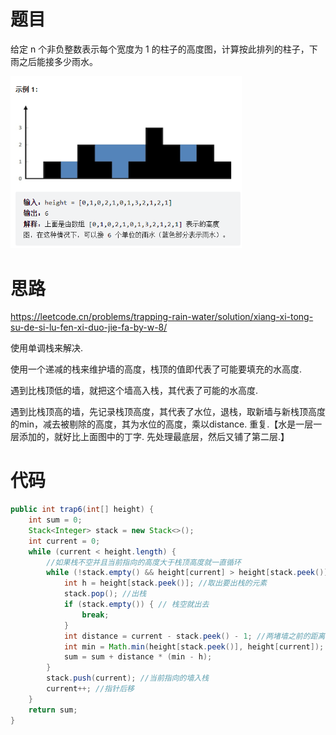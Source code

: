 # 题目

给定 n 个非负整数表示每个宽度为 1 的柱子的高度图，计算按此排列的柱子，下雨之后能接多少雨水。

 

<img src="LC42 接雨水.assets/image-20220828222505934.png" alt="image-20220828222505934" style="zoom:67%;" /> 



# 思路

https://leetcode.cn/problems/trapping-rain-water/solution/xiang-xi-tong-su-de-si-lu-fen-xi-duo-jie-fa-by-w-8/

使用单调栈来解决.

使用一个递减的栈来维护墙的高度，栈顶的值即代表了可能要填充的水高度.

遇到比栈顶低的墙，就把这个墙高入栈，其代表了可能的水高度.

遇到比栈顶高的墙，先记录栈顶高度，其代表了水位，退栈，取新墙与新栈顶高度的min，减去被剔除的高度，其为水位的高度，乘以distance. 重复.【水是一层一层添加的，就好比上面图中的丁字. 先处理最底层，然后又铺了第二层.】



# 代码

```java
public int trap6(int[] height) {
    int sum = 0;
    Stack<Integer> stack = new Stack<>();
    int current = 0;
    while (current < height.length) {
        //如果栈不空并且当前指向的高度大于栈顶高度就一直循环
        while (!stack.empty() && height[current] > height[stack.peek()]) {
            int h = height[stack.peek()]; //取出要出栈的元素
            stack.pop(); //出栈
            if (stack.empty()) { // 栈空就出去
                break; 
            }
            int distance = current - stack.peek() - 1; //两堵墙之前的距离。
            int min = Math.min(height[stack.peek()], height[current]);
            sum = sum + distance * (min - h);
        }
        stack.push(current); //当前指向的墙入栈
        current++; //指针后移
    }
    return sum;
}
```





